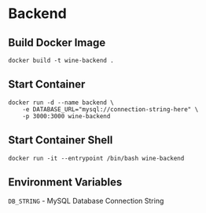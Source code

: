 # Backend

## Build Docker Image

```console
docker build -t wine-backend .
```

## Start Container

```console
docker run -d --name backend \
    -e DATABASE_URL="mysql://connection-string-here" \
    -p 3000:3000 wine-backend
```

## Start Container Shell

```console
docker run -it --entrypoint /bin/bash wine-backend
```

## Environment Variables

`DB_STRING` - MySQL Database Connection String

